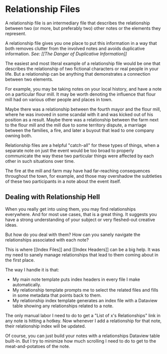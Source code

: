 # Relationship Files

A relationship file is an intermediary file that describes the relationship between two (or more, but preferably two) other notes or the elements they represent. 

A relationship file gives you one place to put this information in a way that both removes clutter from the involved notes and avoids duplicative information. *See: [[The Danger of Duplicative Information]]*

The easiest and most literal example of a relationship file would be one that describes the relationship of two fictional characters or real people in your life. But a relationship can be anything that demonstrates a connection between two elements.

For example, you may be taking notes on your local history, and have a note on a particular flour mill. It may be worth denoting the influence that flour mill had on various other people and places in town. 

Maybe there was a relationship between the fourth mayor and the flour mill, where he was invoved in some scandal with it and was kicked out of his position as a result. Maybe there was a relationship between the farm next to the flour mill and the mill due to some territory dispute, a marriage between the families, a fire, and later a buyout that lead to one company owning both.

Relationship files are a helpful "catch-all" for these types of things, when a separate note on just the event would be too broad to properly communicate the way these two particular things were affected by each other in such situations over time.

The fire at the mill and farm may have had far-reaching consequences throughout the town, for example, and those may overshadow the subtleties of these two participants in a note about the event itself.

## Dealing with Relationship Hell

When you really get into using them, you may find relationships everywhere. And for most use cases, that is a great thing. It suggests you have a strong understanding of your subject or very fleshed-out creative ideas.

But how do you deal with them? How can you sanely navigate the relationships associated with each note? 

This is where [[Index Files]] and [[Index Headers]] can be a big help. It was my need to sanely manage relationships that lead to them coming about in the first place.

The way I handle it is that:

* My main note template puts index headers in every file I make automatically.
* My relationship template prompts me to select the related files and fills in some metadata that points back to them.
* My relationship index template generates an index file with a Dataview table showing any relationships related to a note. 
 
The only manual labor I need to do to get a "List of x's Relationships" link in any note is hitting a hotkey. Now whenever I add a relationship for that note, their relationship index will be updated.

Of course, you can just build your notes with a relationships Dataview table built-in. But I try to minimize how much scrolling I need to do to get to the meat-and-potatoes of the note.